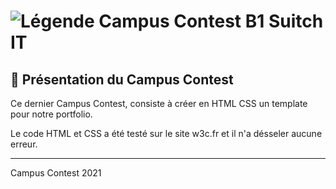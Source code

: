 # ![Légende](https://i.goopics.net/klrmL.png) Campus Contest B1 Suitch IT

## 📜 Présentation du Campus Contest

Ce dernier Campus Contest, consiste à créer en HTML CSS un template pour notre portfolio.

Le code HTML et CSS a été testé sur le site w3c.fr et il n'a désseler aucune erreur.

-----------------

Campus Contest 2021